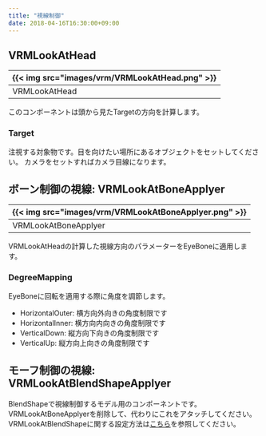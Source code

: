 ```yaml
---
title: "視線制御"
date: 2018-04-16T16:30:00+09:00
---
```


## VRMLookAtHead

|{{< img src="images/vrm/VRMLookAtHead.png" >}}|
|-----|
|VRMLookAtHead|

このコンポーネントは頭から見たTargetの方向を計算します。

### Target
注視する対象物です。目を向けたい場所にあるオブジェクトをセットしてください。
カメラをセットすればカメラ目線になります。

## ボーン制御の視線: VRMLookAtBoneApplyer

|{{< img src="images/vrm/VRMLookAtBoneApplyer.png" >}}|
|-----|
|VRMLookAtBoneApplyer|

VRMLookAtHeadの計算した視線方向のパラメーターをEyeBoneに適用します。

### DegreeMapping

EyeBoneに回転を適用する際に角度を調節します。

* HorizontalOuter: 横方向外向きの角度制限です
* HorizontalInner: 横方向内向きの角度制限です
* VerticalDown: 縦方向下向きの角度制限です
* VerticalUp: 縦方向上向きの角度制限です

## モーフ制御の視線: VRMLookAtBlendShapeApplyer

BlendShapeで視線制御するモデル用のコンポーネントです。
VRMLookAtBoneApplyerを削除して、代わりにこれをアタッチしてください。
VRMLookAtBlendShapeに関する設定方法は[こちら](https://github.com/vrm-c/UniVRM/wiki/LookAtの設定)を参照してください。

